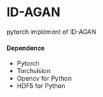 # ID-AGAN
pytorch implement of ID-AGAN
#### Dependence
- Pytorch
- Torchvision
- Opencv for Python
- HDF5 for Python
